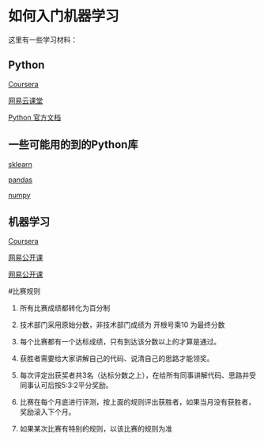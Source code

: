 # 如何入门机器学习

这里有一些学习材料：

## Python

[Coursera](https://www.coursera.org/specializations/python)

[网易云课堂](http://study.163.com/course/introduction/302001.htm#/courseDetail)

[Python 官方文档](https://docs.python.org/3/)

## 一些可能用的到的Python库

[sklearn](http://scikit-learn.org/stable/)

[pandas](http://pandas.pydata.org/)

[numpy](http://www.numpy.org/)

## 机器学习

[Coursera](https://www.coursera.org/specializations/machine-learning)

[网易公开课](http://open.163.com/special/opencourse/learningfromdata.html)

[网易公开课](http://open.163.com/special/opencourse/machinelearning.html)

#比赛规则

1. 所有比赛成绩都转化为百分制

2. 技术部门采用原始分数，非技术部门成绩为 开根号乘10 为最终分数

3. 每个比赛都有一个达标成绩，只有到达该分数以上的才算是通过。

4. 获胜者需要给大家讲解自己的代码、说清自己的思路才能领奖。

5. 每次评定出获奖者共3名（达标分数之上），在给所有同事讲解代码、思路并受同事认可后按5:3:2平分奖励。

6. 比赛在每个月底进行评测，按上面的规则评出获胜者，如果当月没有获胜者，奖励滚入下个月。

7. 如果某次比赛有特别的规则，以该比赛的规则为准